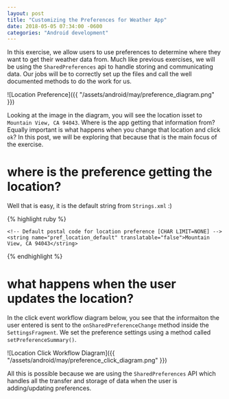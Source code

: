 ```yaml
---
layout: post
title: "Customizing the Preferences for Weather App"
date: 2018-05-05 07:34:00 -0600
categories: "Android development"
---
```


In this exercise, we allow users to use preferences to determine where they want to get their weather data from. Much like previous exercises, we will be using the `SharedPreferences` api to handle storing and communicating data. Our jobs will be to correctly set up the files and call the well documented methods to do the work for us. 
 
![Location Preference]({{ "/assets/android/may/preference_diagram.png" }})

Looking at the image in the diagram, you will see the location isset to `Mountain View, CA 94043`. Where is the app getting that information from? Equally important is what happens when you change that location and click `ok`? In this post, we will be exploring that because that is the main focus of the exercise.

# where is the preference getting the location?

Well that is easy, it is the default string from `Strings.xml` :)

{% highlight ruby %}

    <!-- Default postal code for location preference [CHAR LIMIT=NONE] -->
    <string name="pref_location_default" translatable="false">Mountain View, CA 94043</string>

{% endhighlight %}

# what happens when the user updates the location? 
In the click event workflow diagram below, you see that the informaiton the user entered is sent to the `onSharedPreferenceChange` method inside the `SettingsFragment`. We set the preference settings using a method called `setPreferenceSummary()`.

![Location Click Workflow Diagram]({{ "/assets/android/may/preference_click_diagram.png" }})

All this is possible because we are using the `SharedPreferences` API which handles all the transfer and storage of data when the user is adding/updating preferences. 
